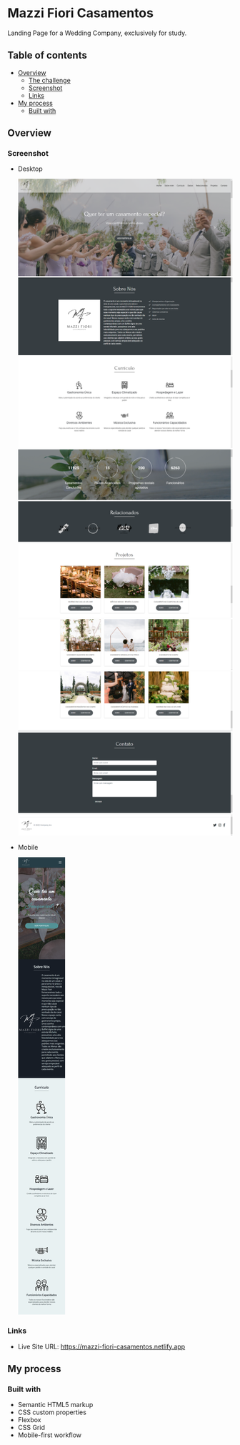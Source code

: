 # Mazzi Fiori Casamentos

Landing Page for a Wedding Company, exclusively for study.

## Table of contents

- [Overview](#overview)
  - [The challenge](#the-challenge)
  - [Screenshot](#screenshot)
  - [Links](#links)
- [My process](#my-process)
  - [Built with](#built-with)

## Overview

### Screenshot
  - Desktop
  
    ![](images/desktop1.png)
    ![](images/desktop2.png)
    ![](images/desktop3.png)
    ![](images/desktop4.png)
    ![](images/desktop5.png)
    ![](images/desktop6.png)
    ![](images/desktop7.png)
    ![](images/desktop8.png)
    ![](images/desktop9.png)
    ![](images/desktop10.png)
    
  - Mobile
  
    ![](/images/mobile.png)

### Links

- Live Site URL: https://mazzi-fiori-casamentos.netlify.app

## My process

### Built with

- Semantic HTML5 markup
- CSS custom properties
- Flexbox
- CSS Grid
- Mobile-first workflow
